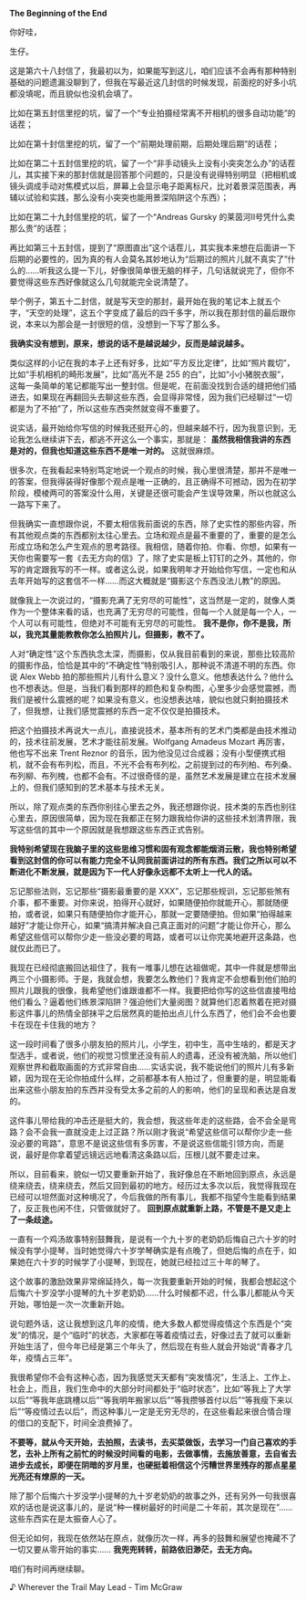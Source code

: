 **The Beginning of the End**

你好哇，

生仔。

这是第六十八封信了，我最初以为，如果能写到这儿，咱们应该不会再有那种特别基础的问题遗漏没聊到了，但我在写最近这几封信的时候发现，前面挖的好多小坑都没填呢，而且貌似也没机会填了。

比如在第五封信里挖的坑，留了一个“专业拍摄经常离不开相机的很多自动功能”的话茬；

比如在第十封信里挖的坑，留了一个“前期处理前期，后期处理后期”的话茬；

比如在第二十五封信里挖的坑，留了一个“非手动镜头上没有小突突怎么办”的话茬儿，其实接下来的那封信就是回答那个问题的，只是没有说得特别明显（把相机或镜头调成手动对焦模式以后，屏幕上会显示电子距离标尺，比对着景深范围表，再辅以试验和实践，那么没有小突突也能用景深陷阱这个东西）；

比如在第二十九封信里挖的坑，留了一个“Andreas Gursky 的莱茵河Ⅱ号凭什么卖那么贵”的话茬；

再比如第三十五封信，提到了“原图直出”这个话茬儿，其实我本来想在后面讲一下后期的必要性的，因为真的有人会莫名其妙地认为“后期过的照片儿就不真实了”什么的……听我这么提一下儿，好像很简单很无脑的样子，几句话就说完了，但你不要觉得这些东西好像就这么几句就能完全说清楚了。

举个例子，第五十二封信，就是写天空的那封，最开始在我的笔记本上就五个字，“天空的处理”，这五个字变成了最后的四千多字，所以我在那封信的最后跟你说，本来以为那会是一封很短的信，没想到一下写了那么多。

**我确实没有想到，原来，想说的话不是越说越少，反而是越说越多。**

类似这样的小记在我的本子上还有好多，比如“平方反比定律”，比如“照片裁切”，比如“手机相机的畸形发展”，比如“高光不是 255 的白”，比如“小小猪脱衣服”，这每一条简单的笔记都能写出一整封信。但是呢，在前面没找到合适的缝把他们插进去，如果现在再翻回头去聊这些东西，会显得非常怪，因为我们已经聊过“一切都是为了不拍”了，所以这些东西突然就变得不重要了。

说实话，最开始给你写信的时候我还挺开心的，但越来越不行，因为我意识到，无论我怎么继续讲下去，都逃不开这么一个事实，那就是： **虽然我相信我讲的东西是对的，但我也知道这些东西不是唯一对的。** 这就很麻烦。

很多次，在我看起来特别笃定地说一个观点的时候，我心里很清楚，那并不是唯一的答案，但我得装得好像那个观点是唯一正确的，且正确得不可撼动，因为在初学阶段，模棱两可的答案没什么用，关键是还很可能会产生误导效果，所以也就这么一路写下来了。

但我确实一直想跟你说，不要太相信我前面说的东西，除了史实性的那些内容，所有其他观点类的东西都别太往心里去。立场和观点是最不重要的了，重要的是怎么形成立场和怎么产生观点的思考路径。我相信，随着你拍、你看、你想，如果有一天你也需要写一套《去无方向的信》了，除了史实是板上钉钉的之外，其他的，你写的肯定跟我写的不一样。或者这么说，如果我明年才开始给你写信，一定也和从去年开始写的这套信不一样……而这大概就是“摄影这个东西没法儿教”的原因。

就像我上一次说过的，“摄影充满了无穷尽的可能性”，这当然是一定的，就像人类作为一个整体来看的话，也充满了无穷尽的可能性，但每一个人就是每一个人，一个人可以有可能性，但绝对不可能有无穷尽的可能性。 **我不是你，你不是我，所以，我充其量能教教你怎么拍照片儿，但摄影，教不了。**

人对“确定性”这个东西执念太深，而摄影，仅从我目前看到的来说，那些比较高阶的摄影作品，恰恰是其中的“不确定性”特别吸引人，那种说不清道不明的东西。你说 Alex Webb 拍的那些照片儿有什么意义？没什么意义。他想表达什么？他什么也不想表达。但是，当我们看到那样的颜色和复杂构图，心里多少会感觉震撼，而我们是被什么震撼的呢？如果没有意义，也没想表达啥，貌似也就只剩拍摄技术了，但我想，让我们感觉震撼的东西一定不仅仅是拍摄技术。

把这个拍摄技术再说大一点儿，直接说技术，基本所有的艺术门类都是由技术推动的，技术往前发展，艺术才能往前发展。Wolfgang Amadeus Mozart 再厉害，他也写不出来 Trent Reznor 的音乐，因为他没见过合成器；没有小型便携式相机，就不会有布列松，而且，不光不会有布列松，之前提到过的布列柏、布列桑、布列柳、布列槐，也都不会有。不过很奇怪的是，虽然艺术发展是建立在技术发展上的，但我们感知到的艺术基本与技术无关。

所以，除了观点类的东西你别往心里去之外，我还想跟你说，技术类的东西也别往心里去，原因很简单，因为现在我都正在努力跟我给你讲的这些技术划清界限，我写这些信的其中一个原因就是我想跟这些东西正式告别。

**我特别希望现在我脑子里的这些思维习惯和固有观念都能烟消云散，我也特别希望看到这封信的你可以有能力完全不认同我前面讲过的所有东西。我们之所以可以不断进化不断发展，就是因为下一代人好像永远都不太听上一代人的话。**

忘记那些法则，忘记那些“摄影最重要的是 XXX”，忘记那些规训，忘记那些煞有介事，都不重要。对你来说，拍得开心就好，如果随便拍你就能开心，那就随便拍，或者说，如果只有随便拍你才能开心，那就一定要随便拍。但如果“拍得越来越好”才能让你开心，如果“搞清并解决自己真正面对的问题”才能让你开心，那么希望这些信可以帮你少走一些没必要的弯路，或者可以让你完美地避开这条路，也就仅此而已了。

我现在已经彻底搬回达祖住了，我有一堆事儿想在达祖做呢，其中一件就是想带出两三个小摄影师。于是，我就会想，我要怎么教他们？我肯定不会想看到他们拍的照片儿跟我的很像，我希望他们谁跟谁都不一样。我要把给你写的这些信直接甩给他们看么？逼着他们练景深陷阱？强迫他们大量阅图？就算他们忍着熬着在把对摄影这件事儿的热情全部抹平之后居然真的能拍出点儿什么东西了，他们会不会也要卡在现在卡住我的地方？

这一段时间看了很多小朋友拍的照片儿，小学生，初中生，高中生啥的，都是天才型选手，或者说，他们的视觉习惯里还没有前人的遗毒，还没有被洗脑，所以他们观察世界和截取画面的方式非常自由……实话实说，我不能说他们的照片儿有多新颖，因为现在无论你拍成什么样，之前都基本有人拍过了，但重要的是，明显能看出来这些小朋友拍的东西并没有受太多之前的人的影响，他们的呈现和表达是自发的。

这件事儿带给我的冲击还是挺大的，我会想，我这些年走的这些路，会不会全是弯路？会不会我一直就没走上过正路？所以刚才我说“希望这些信可以帮你少走一些没必要的弯路”，意思不是说这些信有多厉害，不是说这些信能引领方向，而是说，最好是你拿着望远镜远远地看清这条路以后，压根儿就不要走过来。

所以，目前看来，貌似一切又要重新开始了，我好像总在不断地回到原点，永远是绕来绕去，绕来绕去，然后又回到最初的地方。经历过太多次以后，我觉得我现在已经可以坦然面对这种境况了，今后我做的所有事儿，我都不指望今生能看到结果了，反正我也闲不住，只管做就好了。 **回到原点就重新上路，不管是不是又走上了一条歧途。**

一直有一个鸡汤故事特别鼓舞我，是说有一个九十岁的老奶奶后悔自己六十岁的时候没有学小提琴，当时她觉得六十岁学琴确实是有点晚了，但她后悔的点在于，如果她在六十岁的时候学了小提琴，到现在，她就已经拉过三十年的琴了。

这个故事的激励效果非常绵延持久，每一次我要重新开始的时候，我都会想起这个后悔六十岁没学小提琴的九十岁老奶奶……什么时候都不迟，什么事儿都能从今天开始，哪怕是一次一次重新开始。

说句题外话，这让我想到这几年的疫情，绝大多数人都觉得疫情这个东西是个“突发”的情况，是个“临时”的状态，大家都在等着疫情过去，好像过去了就可以重新开始生活了，但今年已经是第三个年头了，然后现在有些人就会开始说“青春才几年，疫情占三年”。

我很希望你不会有这种心态，因为我感觉天天都有“突发情况”，生活上、工作上、社会上，而且，我们生命中的大部分时间都处于“临时状态”，比如“等我上了大学以后”“等我年底跳槽以后”“等我明年搬家以后”“等我攒够首付以后”“等我瘦下来以后”“等疫情过去以后”，而这种事儿一定是无穷无尽的，在这些看起来很合情合理的借口的支配下，时间全浪费掉了。

**不要等，就从今天开始，去拍照，去读书，去买菜做饭，去学习一门自己喜欢的手艺，去补上所有之前忙的时候没时间看的电影，去做事情，去施放善意，去自省去进步去成长，即便在阴暗的岁月里，也硬挺着相信这个污糟世界里残存的那点星星光亮还有燎原的一天。**

除了那个后悔六十岁没学小提琴的九十岁老奶奶的故事之外，还有另外一句我很喜欢的话也是说这事儿的，是说“种一棵树最好的时间是二十年前，其次是现在”……这些东西实在是太振奋人心了。

但无论如何，我现在依然站在原点，就像历次一样，再多的鼓舞和展望也掩藏不了一切又要从零开始的事实…… **我兜兜转转，前路依旧渺茫，去无方向。**

咱们有时间再继续聊。

♪ Wherever the Trail May Lead - Tim McGraw
